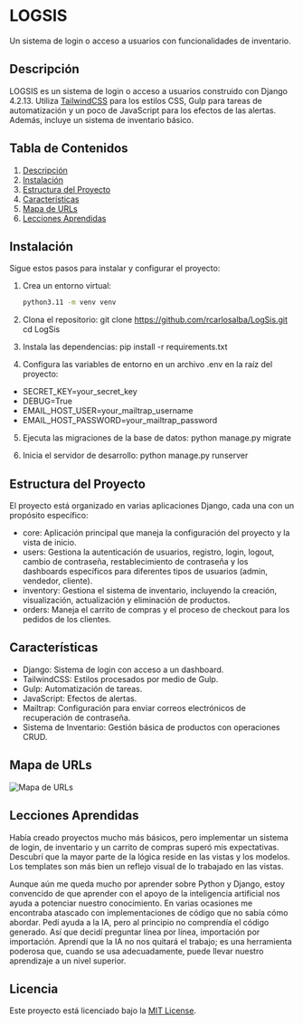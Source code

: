 # LOGSIS
Un sistema de login o acceso a usuarios con funcionalidades de inventario.

## Descripción
LOGSIS es un sistema de login o acceso a usuarios construido con Django 4.2.13. Utiliza [TailwindCSS](https://tailwindcss.com/) para los estilos CSS, Gulp para tareas de automatización y un poco de JavaScript para los efectos de las alertas. Además, incluye un sistema de inventario básico.

## Tabla de Contenidos
1. [Descripción](#descripción)
2. [Instalación](#instalación)
3. [Estructura del Proyecto](#estructura-del-proyecto)
4. [Características](#características)
5. [Mapa de URLs](#mapa-de-urls)
6. [Lecciones Aprendidas](#lecciones-aprendidas)

## Instalación
Sigue estos pasos para instalar y configurar el proyecto:

1. Crea un entorno virtual:
   ```bash
   python3.11 -m venv venv

2. Clona el repositorio:
git clone https://github.com/rcarlosalba/LogSis.git
cd LogSis

3. Instala las dependencias: 
pip install -r requirements.txt

4. Configura las variables de entorno en un archivo .env en la raíz del proyecto:

- SECRET_KEY=your_secret_key
- DEBUG=True
- EMAIL_HOST_USER=your_mailtrap_username
- EMAIL_HOST_PASSWORD=your_mailtrap_password

5. Ejecuta las migraciones de la base de datos:
python manage.py migrate

6. Inicia el servidor de desarrollo:
python manage.py runserver

## Estructura del Proyecto
El proyecto está organizado en varias aplicaciones Django, cada una con un propósito específico:

- core: Aplicación principal que maneja la configuración del proyecto y la vista de inicio.
- users: Gestiona la autenticación de usuarios, registro, login, logout, cambio de contraseña, restablecimiento de contraseña y los dashboards específicos para diferentes tipos de usuarios (admin, vendedor, cliente).
- inventory: Gestiona el sistema de inventario, incluyendo la creación, visualización, actualización y eliminación de productos.
- orders: Maneja el carrito de compras y el proceso de checkout para los pedidos de los clientes.

## Características
- Django: Sistema de login con acceso a un dashboard.
- TailwindCSS: Estilos procesados por medio de Gulp.
- Gulp: Automatización de tareas.
- JavaScript: Efectos de alertas.
- Mailtrap: Configuración para enviar correos electrónicos de recuperación de contraseña.
- Sistema de Inventario: Gestión básica de productos con operaciones CRUD.

## Mapa de URLs
![Mapa de URLs](./urlmap.jpg)

## Lecciones Aprendidas
Había creado proyectos mucho más básicos, pero implementar un sistema de login, de inventario y un carrito de compras superó mis expectativas. Descubrí que la mayor parte de la lógica reside en las vistas y los modelos. Los templates son más bien un reflejo visual de lo trabajado en las vistas.

Aunque aún me queda mucho por aprender sobre Python y Django, estoy convencido de que aprender con el apoyo de la inteligencia artificial nos ayuda a potenciar nuestro conocimiento. En varias ocasiones me encontraba atascado con implementaciones de código que no sabía cómo abordar. Pedí ayuda a la IA, pero al principio no comprendía el código generado. Así que decidí preguntar línea por línea, importación por importación. Aprendí que la IA no nos quitará el trabajo; es una herramienta poderosa que, cuando se usa adecuadamente, puede llevar nuestro aprendizaje a un nivel superior.

## Licencia
Este proyecto está licenciado bajo la [MIT License](https://opensource.org/license/mit).